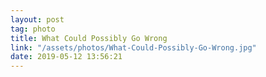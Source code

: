 ```yaml
---
layout: post
tag: photo
title: What Could Possibly Go Wrong
link: "/assets/photos/What-Could-Possibly-Go-Wrong.jpg"
date: 2019-05-12 13:56:21
---
```

